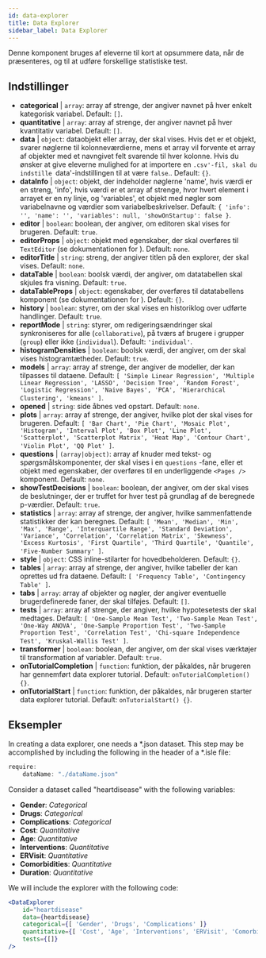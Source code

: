 ```yaml
---
id: data-explorer 
title: Data Explorer
sidebar_label: Data Explorer
---
```


Denne komponent bruges af eleverne til kort at opsummere data, når de præsenteres, og til at udføre forskellige statistiske test.

## Indstillinger

* __categorical__ | `array`: array af strenge, der angiver navnet på hver enkelt kategorisk variabel. Default: `[]`.
* __quantitative__ | `array`: array af strenge, der angiver navnet på hver kvantitativ variabel. Default: `[]`.
* __data__ | `object`: dataobjekt eller array, der skal vises. Hvis det er et objekt, svarer nøglerne til kolonneværdierne, mens et array vil forvente et array af objekter med et navngivet felt svarende til hver kolonne. Hvis du ønsker at give eleverne mulighed for at importere en `.csv'-fil, skal du indstille `data'-indstillingen til at være `false`.. Default: `{}`.
* __dataInfo__ | `object`: objekt, der indeholder nøglerne \'name\', hvis værdi er en streng, \'info\', hvis værdi er et array af strenge, hvor hvert element i arrayet er en ny linje, og \'variables\', et objekt med nøgler som variabelnavne og værdier som variabelbeskrivelser. Default: `{
  'info': '',
  'name': '',
  'variables': null,
  'showOnStartup': false
}`.
* __editor__ | `boolean`: boolean, der angiver, om editoren skal vises for brugeren. Default: `true`.
* __editorProps__ | `object`: objekt med egenskaber, der skal overføres til `TextEditor` (se dokumentationen for <TextEditor />). Default: `none`.
* __editorTitle__ | `string`: streng, der angiver titlen på den explorer, der skal vises. Default: `none`.
* __dataTable__ | `boolean`: boolsk værdi, der angiver, om datatabellen skal skjules fra visning. Default: `true`.
* __dataTableProps__ | `object`: egenskaber, der overføres til datatabellens komponent (se dokumentationen for <DataTable />). Default: `{}`.
* __history__ | `boolean`: styrer, om der skal vises en historiklog over udførte handlinger. Default: `true`.
* __reportMode__ | `string`: styrer, om redigeringsændringer skal synkroniseres for alle (`collaborative`), på tværs af brugere i grupper (`group`) eller ikke (`individual`). Default: `'individual'`.
* __histogramDensities__ | `boolean`: boolsk værdi, der angiver, om der skal vises histogramtætheder. Default: `true`.
* __models__ | `array`: array af strenge, der angiver de modeller, der kan tilpasses til dataene. Default: `[
  'Simple Linear Regression',
  'Multiple Linear Regression',
  'LASSO',
  'Decision Tree',
  'Random Forest',
  'Logistic Regression',
  'Naive Bayes',
  'PCA',
  'Hierarchical Clustering',
  'kmeans'
]`.
* __opened__ | `string`: side åbnes ved opstart. Default: `none`.
* __plots__ | `array`: array af strenge, der angiver, hvilke plot der skal vises for brugeren. Default: `[
  'Bar Chart',
  'Pie Chart',
  'Mosaic Plot',
  'Histogram',
  'Interval Plot',
  'Box Plot',
  'Line Plot',
  'Scatterplot',
  'Scatterplot Matrix',
  'Heat Map',
  'Contour Chart',
  'Violin Plot',
  'QQ Plot'
]`.
* __questions__ | `(array|object)`: array af knuder med tekst- og spørgsmålskomponenter, der skal vises i en `questions` -fane, eller et objekt med egenskaber, der overføres til en underliggende `<Pages />` komponent. Default: `none`.
* __showTestDecisions__ | `boolean`: boolean, der angiver, om der skal vises de beslutninger, der er truffet for hver test på grundlag af de beregnede p-værdier. Default: `true`.
* __statistics__ | `array`: array af strenge, der angiver, hvilke sammenfattende statistikker der kan beregnes. Default: `[
  'Mean',
  'Median',
  'Min',
  'Max',
  'Range',
  'Interquartile Range',
  'Standard Deviation',
  'Variance',
  'Correlation',
  'Correlation Matrix',
  'Skewness',
  'Excess Kurtosis',
  'First Quartile',
  'Third Quartile',
  'Quantile',
  'Five-Number Summary'
]`.
* __style__ | `object`: CSS inline-stilarter for hovedbeholderen. Default: `{}`.
* __tables__ | `array`: array af strenge, der angiver, hvilke tabeller der kan oprettes ud fra dataene. Default: `[
  'Frequency Table',
  'Contingency Table'
]`.
* __tabs__ | `array`: array af objekter og nøgler, der angiver eventuelle brugerdefinerede faner, der skal tilføjes. Default: `[]`.
* __tests__ | `array`: array af strenge, der angiver, hvilke hypotesetests der skal medtages. Default: `[
  'One-Sample Mean Test',
  'Two-Sample Mean Test',
  'One-Way ANOVA',
  'One-Sample Proportion Test',
  'Two-Sample Proportion Test',
  'Correlation Test',
  'Chi-square Independence Test',
  'Kruskal-Wallis Test'
]`.
* __transformer__ | `boolean`: boolean, der angiver, om der skal vises værktøjer til transformation af variabler. Default: `true`.
* __onTutorialCompletion__ | `function`: funktion, der påkaldes, når brugeren har gennemført data explorer tutorial. Default: `onTutorialCompletion() {}`.
* __onTutorialStart__ | `function`: funktion, der påkaldes, når brugeren starter data explorer tutorial. Default: `onTutorialStart() {}`.


## Eksempler

In creating a data explorer, one needs a *.json dataset. This step may be accomplished by including the following in the header of a *.isle file:

```js
require:
    dataName: "./dataName.json"
```

Consider a dataset called "heartdisease" with the following variables:
* __Gender__: _Categorical_
* __Drugs__: _Categorical_
* __Complications__: _Categorical_
* __Cost__: _Quantitative_
* __Age__: _Quantitative_
* __Interventions__: _Quantitative_
* __ERVisit__: _Quantitative_
* __Comorbidities__: _Quantitative_
* __Duration__: _Quantitative_

We will include the explorer with the following code:

```jsx live
<DataExplorer 
    id="heartdisease"
    data={heartdisease} 
    categorical={[ 'Gender', 'Drugs', 'Complications' ]}
    quantitative={[ 'Cost', 'Age', 'Interventions', 'ERVisit', 'Comorbidities', 'Duration' ]}
    tests={[]}
/>
```



